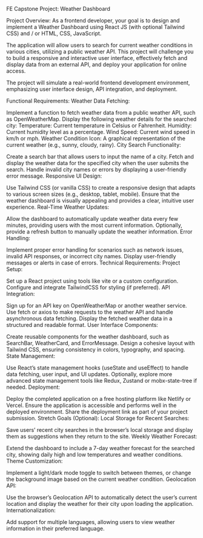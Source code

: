 FE Capstone Project: Weather Dashboard

Project Overview:
As a frontend developer, your goal is to design and implement a Weather Dashboard using React JS (with optional Tailwind CSS) and / or HTML, CSS, JavaScript.

The application will allow users to search for current weather conditions in various cities, utilizing a public weather API. This project will challenge you to build a responsive and interactive user interface, effectively fetch and display data from an external API, and deploy your application for online access.

The project will simulate a real-world frontend development environment, emphasizing user interface design, API integration, and deployment.

Functional Requirements:
Weather Data Fetching:

Implement a function to fetch weather data from a public weather API, such as OpenWeatherMap.
Display the following weather details for the searched city:
Temperature: Current temperature in Celsius or Fahrenheit.
Humidity: Current humidity level as a percentage.
Wind Speed: Current wind speed in km/h or mph.
Weather Condition Icon: A graphical representation of the current weather (e.g., sunny, cloudy, rainy).
City Search Functionality:

Create a search bar that allows users to input the name of a city.
Fetch and display the weather data for the specified city when the user submits the search.
Handle invalid city names or errors by displaying a user-friendly error message.
Responsive UI Design:

Use Tailwind CSS (or vanilla CSS) to create a responsive design that adapts to various screen sizes (e.g., desktop, tablet, mobile).
Ensure that the weather dashboard is visually appealing and provides a clear, intuitive user experience.
Real-Time Weather Updates:

Allow the dashboard to automatically update weather data every few minutes, providing users with the most current information.
Optionally, provide a refresh button to manually update the weather information.
Error Handling:

Implement proper error handling for scenarios such as network issues, invalid API responses, or incorrect city names.
Display user-friendly messages or alerts in case of errors.
Technical Requirements:
Project Setup:

Set up a React project using tools like vite or a custom configuration.
Configure and integrate TailwindCSS for styling (if preferred).
API Integration:

Sign up for an API key on OpenWeatherMap or another weather service.
Use fetch or axios to make requests to the weather API and handle asynchronous data fetching.
Display the fetched weather data in a structured and readable format.
User Interface Components:

Create reusable components for the weather dashboard, such as SearchBar, WeatherCard, and ErrorMessage.
Design a cohesive layout with Tailwind CSS, ensuring consistency in colors, typography, and spacing.
State Management:

Use React’s state management hooks (useState and useEffect) to handle data fetching, user input, and UI updates.
Optionally, explore more advanced state management tools like Redux, Zustand or mobx-state-tree if needed.
Deployment:

Deploy the completed application on a free hosting platform like Netlify or Vercel.
Ensure the application is accessible and performs well in the deployed environment.
Share the deployment link as part of your project submission.
Stretch Goals (Optional):
Local Storage for Recent Searches:

Save users’ recent city searches in the browser’s local storage and display them as suggestions when they return to the site.
Weekly Weather Forecast:

Extend the dashboard to include a 7-day weather forecast for the searched city, showing daily high and low temperatures and weather conditions.
Theme Customization:

Implement a light/dark mode toggle to switch between themes, or change the background image based on the current weather condition.
Geolocation API:

Use the browser’s Geolocation API to automatically detect the user’s current location and display the weather for their city upon loading the application.
Internationalization:

Add support for multiple languages, allowing users to view weather information in their preferred language.
